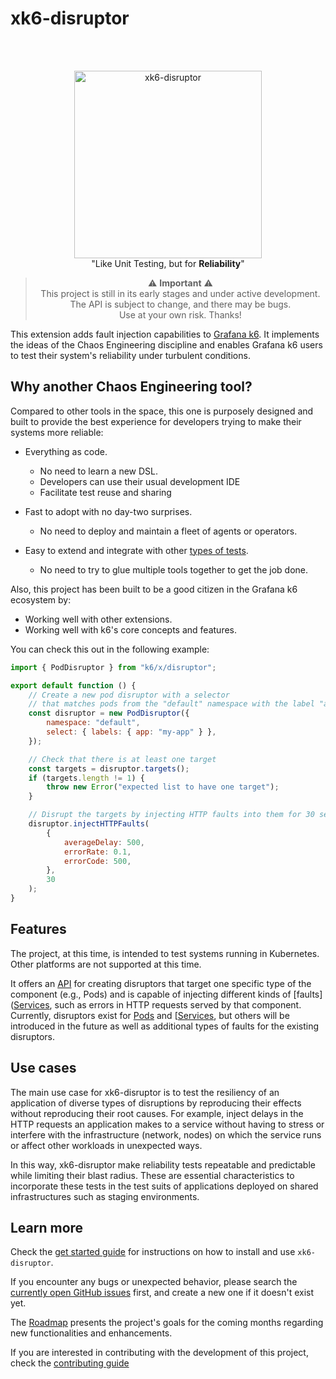 # xk6-disruptor

</br>
</br>

<p align="center">
  <img src="assets/logo.png" alt="xk6-disruptor" width="300"></a>
  <br>
  "Like Unit Testing, but for <strong>Reliability</strong>"
  <br>
</p>
<p align="center">  
</div>

<blockquote align="center">
⚠️ <strong>Important</strong> ⚠️ 
<br>This project is still in its early stages and under active development.
<br>The API is subject to change, and there may be bugs.
<br>Use at your own risk. Thanks!
</blockquote>

This extension adds fault injection capabilities to [Grafana k6](https://github.com/grafana/k6). It implements the ideas of the Chaos Engineering discipline and enables Grafana k6 users to test their system's reliability under turbulent conditions.

## Why another Chaos Engineering tool?

Compared to other tools in the space, this one is purposely designed and built to provide the best experience for developers trying to make their systems more reliable:

- Everything as code.
  - No need to learn a new DSL.
  - Developers can use their usual development IDE
  - Facilitate test reuse and sharing

- Fast to adopt with no day-two surprises.
  - No need to deploy and maintain a fleet of agents or operators.
- Easy to extend and integrate with other [types of tests](https://k6.io/docs/test-types/introduction/).
  - No need to try to glue multiple tools together to get the job done.

Also, this project has been built to be a good citizen in the Grafana k6 ecosystem by:

- Working well with other extensions.
- Working well with k6's core concepts and features.

You can check this out in the following example:

```js
import { PodDisruptor } from "k6/x/disruptor";

export default function () {
    // Create a new pod disruptor with a selector 
    // that matches pods from the "default" namespace with the label "app=my-app"
    const disruptor = new PodDisruptor({
        namespace: "default",
        select: { labels: { app: "my-app" } },
    });

    // Check that there is at least one target
    const targets = disruptor.targets();
    if (targets.length != 1) {
        throw new Error("expected list to have one target");
    }

    // Disrupt the targets by injecting HTTP faults into them for 30 seconds
    disruptor.injectHTTPFaults(
        {
            averageDelay: 500,
            errorRate: 0.1,
            errorCode: 500,
        },
        30
    );
}
```

## Features

The project, at this time, is intended to test systems running in Kubernetes. Other platforms are not supported at this time.

It offers an [API](https://k6.io/docs/javascript-api/xk6-disruptor/api) for creating disruptors that target one specific type of the component (e.g., Pods) and is capable of injecting different kinds of [faults]([Services](https://k6.io/docs/javascript-api/xk6-disruptor/api/faults), such as errors in HTTP requests served by that component. 
Currently, disruptors exist for [Pods](https://k6.io/docs/javascript-api/xk6-disruptor/api/poddisruptor) and [[Services](https://k6.io/docs/javascript-api/xk6-disruptor/api/servicedisruptor), but others will be introduced in the future as well as additional types of faults for the existing disruptors.

## Use cases

The main use case for xk6-disruptor is to test the resiliency of an application of diverse types of disruptions by reproducing their effects without reproducing their root causes. For example, inject delays in the HTTP requests an application makes to a service without having to stress or interfere with the infrastructure (network, nodes) on which the service runs or affect other workloads in unexpected ways.

In this way, xk6-disruptor make reliability tests repeatable and predictable while limiting their blast radius. These are essential characteristics to incorporate these tests in the test suits of applications deployed on shared infrastructures such as staging environments.

## Learn more

Check the [get started guide](https://k6.io/docs/javascript-api/xk6-disruptor/getstarted) for instructions on how to install and use `xk6-disruptor`.

If you encounter any bugs or unexpected behavior, please search the [currently open GitHub issues](https://github.com/grafana/xk6-disruptor/issues) first, and create a new one if it doesn't exist yet.

The [Roadmap](/ROADMAP.md) presents the project's goals for the coming months regarding new functionalities and enhancements.

If you are interested in contributing with the development of this project, check the [contributing guide](/docs/01-development/01-contributing.md)



